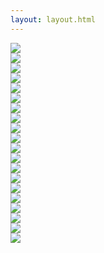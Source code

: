 ```yaml
---
layout: layout.html
---
```

<div class="backdrop"></div>
<div class="grid">
    <div class="grid-item"><img src="./images/1_H.jpg"/></div>
    <div class="grid-item"><img src="./images/2_A.jpg"/></div>
    <div class="grid-item"><img src="./images/3_P.jpg"/></div>
    <div class="grid-item"><img src="./images/4_P.jpg"/></div>
    <div class="grid-item"><img src="./images/5_Y.jpg"/></div>
    <div class="grid-item"><img src="./images/6_.jpg"/></div>
    <div class="grid-item"><img src="./images/7_B.jpg"/></div>
    <div class="grid-item"><img src="./images/8_I.jpg"/></div>
    <div class="grid-item"><img src="./images/9_R.jpg"/></div>
    <div class="grid-item"><img src="./images/10_T.jpg"/></div>
    <div class="grid-item"><img src="./images/11_H.jpg"/></div>
    <div class="grid-item"><img src="./images/12_D.jpg"/></div>
    <div class="grid-item"><img src="./images/13_A.jpg"/></div>
    <div class="grid-item"><img src="./images/14_Y.jpg"/></div>
    <div class="grid-item"><img src="./images/15_.jpg"/></div>
    <div class="grid-item"><img src="./images/16_M.jpg"/></div>
    <div class="grid-item"><img src="./images/17_O.jpg"/></div>
    <div class="grid-item"><img src="./images/18_L.jpg"/></div>
    <div class="grid-item"><img src="./images/19_L.jpg"/></div>
    <div class="grid-item"><img src="./images/20_Y.jpg"/></div>
</div>